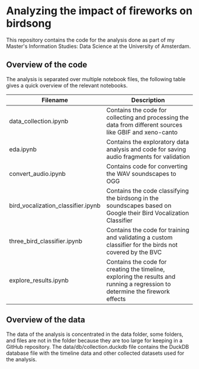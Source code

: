 # Analyzing the impact of fireworks on birdsong
This repository contains the code for the analysis done as part of my Master's Information Studies: Data Science at the University of Amsterdam.

## Overview of the code
The analysis is separated over multiple notebook files, the following table gives a quick overview of the relevant notebooks.

| **Filename**                       | **Description**                                                                                                               |
|------------------------------------|-------------------------------------------------------------------------------------------------------------------------------|
| data_collection.ipynb              | Contains the code for collecting and processing the data from different sources like GBIF and xeno-canto                      |
| eda.ipynb                          | Contains the exploratory data analysis and code for saving audio fragments for validation                                     |
| convert_audio.ipynb                | Contains code for converting the WAV soundscapes to OGG                                                                       |
| bird_vocalization_classifier.ipynb | Contains the code classifying the birdsong in the soundscapes based on Google their Bird Vocalization Classifier              |
| three_bird_classifier.ipynb        | Contains the code for training and validating a custom classifier for the birds not covered by the BVC                        |
| explore_results.ipynb              | Contains the code for creating the timeline, exploring the results and running a regression to determine the firework effects |

## Overview of the data
The data of the analysis is concentrated in the data folder, some folders, and files are not in the folder because they are too large for keeping in a GitHub repository. The data/db/collection.duckdb file contains the DuckDB database file with the timeline data and other collected datasets used for the analysis.